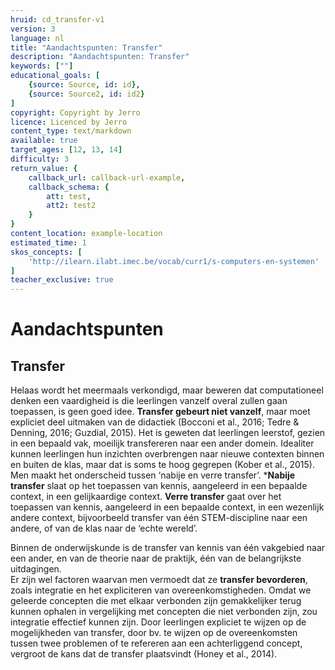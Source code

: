 ```yaml
---
hruid: cd_transfer-v1
version: 3
language: nl
title: "Aandachtspunten: Transfer"
description: "Aandachtspunten: Transfer"
keywords: [""]
educational_goals: [
    {source: Source, id: id}, 
    {source: Source2, id: id2}
]
copyright: Copyright by Jerro
licence: Licenced by Jerro
content_type: text/markdown
available: true
target_ages: [12, 13, 14]
difficulty: 3
return_value: {
    callback_url: callback-url-example,
    callback_schema: {
        att: test,
        att2: test2
    }
}
content_location: example-location
estimated_time: 1
skos_concepts: [
    'http://ilearn.ilabt.imec.be/vocab/curr1/s-computers-en-systemen'
]
teacher_exclusive: true
---
```

# Aandachtspunten

## Transfer
Helaas wordt het meermaals verkondigd, maar beweren dat computationeel denken een vaardigheid is die leerlingen vanzelf overal zullen gaan toepassen, is geen goed idee. **Transfer gebeurt niet vanzelf**, maar moet expliciet deel uitmaken van de didactiek (Bocconi et al., 2016; Tedre & Denning, 2016; Guzdial, 2015). Het is geweten dat leerlingen leerstof, gezien in een bepaald vak, moeilijk transfereren naar een ander domein. Idealiter kunnen leerlingen hun inzichten overbrengen naar nieuwe contexten binnen en buiten de klas, maar dat is soms te hoog gegrepen (Kober et al., 2015).<br>
Men maakt het onderscheid tussen ‘nabije en verre transfer’. ***Nabije transfer** slaat op het toepassen van kennis, aangeleerd in een bepaalde context, in een gelijkaardige context. **Verre transfer** gaat over het toepassen van kennis, aangeleerd in een bepaalde context, in een wezenlijk andere context, bijvoorbeeld transfer van één STEM-discipline naar een andere, of van de klas naar de ‘echte wereld’.

Binnen de onderwijskunde is de transfer van kennis van één vakgebied naar een ander, en van de theorie naar de praktijk, één van de belangrijkste uitdagingen.<br>
Er zijn wel factoren waarvan men vermoedt dat ze **transfer bevorderen**, zoals integratie en het expliciteren van overeenkomstigheden. Omdat we geleerde concepten die met elkaar verbonden zijn gemakkelijker terug kunnen ophalen in vergelijking met concepten die niet verbonden zijn, zou integratie effectief kunnen zijn. Door leerlingen expliciet te wijzen op de mogelijkheden van transfer, door bv. te wijzen op de overeenkomsten tussen twee problemen of te refereren aan een achterliggend concept, vergroot de kans dat de transfer plaatsvindt (Honey et al., 2014).
